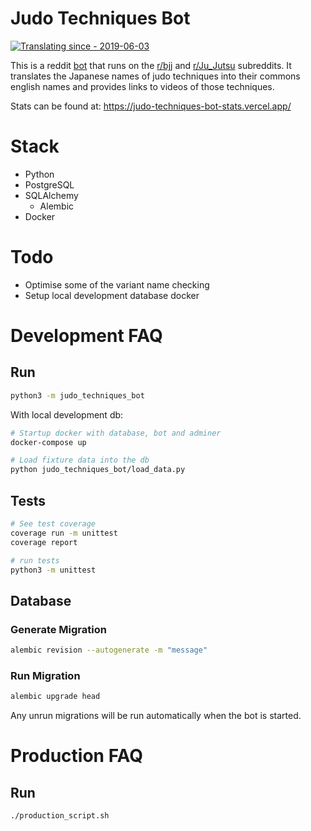 # Judo Techniques Bot

[![Translating since - 2019-06-03](https://img.shields.io/badge/Translating_since-2019--06--03-2ea44f)](https://judo-techniques-bot-stats.vercel.app/)

This is a reddit [bot](https://www.reddit.com/user/JudoTechniquesBot/)
that runs on the [r/bjj](https://www.reddit.com/r/bjj/) and [r/Ju_Jutsu](https://www.reddit.com/r/Ju_Jutsu/)
subreddits. It translates the Japanese names of judo techniques into their
commons english names and provides links to videos of those techniques.

Stats can be found at: https://judo-techniques-bot-stats.vercel.app/

# Stack

- Python
- PostgreSQL
- SQLAlchemy
  - Alembic
- Docker

# Todo

- Optimise some of the variant name checking
- Setup local development database docker

# Development FAQ

## Run

```bash
python3 -m judo_techniques_bot
```

With local development db:
```bash
# Startup docker with database, bot and adminer
docker-compose up

# Load fixture data into the db
python judo_techniques_bot/load_data.py
```

## Tests

```bash
# See test coverage
coverage run -m unittest
coverage report

# run tests
python3 -m unittest
```

## Database

### Generate Migration

```bash
alembic revision --autogenerate -m "message"
```

### Run Migration

```bash
alembic upgrade head
```

Any unrun migrations will be run automatically when the bot is started.

# Production FAQ
## Run
```bash
./production_script.sh
```